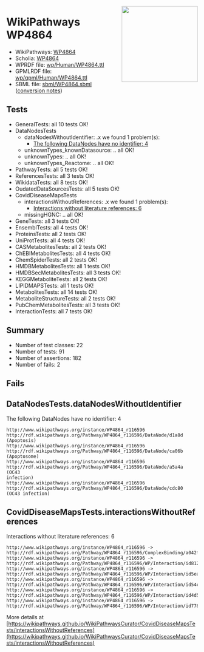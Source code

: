 <img style="float: right; width: 200px"
  src="https://www.wikipathways.org/img_auth.php/thumb/2/28/Page1-601px-COVID19-Disease-Map-project-icon.pdf.jpg/150px-Page1-601px-COVID19-Disease-Map-project-icon.pdf.jpg" />
# WikiPathways WP4864

* WikiPathways: [WP4864](https://identifiers.org/wikipathways:WP4864)
* Scholia: [WP4864](https://scholia.toolforge.org/wikipathways/WP4864)
* WPRDF file: [wp/Human/WP4864.ttl](../wp/Human/WP4864.ttl)
* GPMLRDF file: [wp/gpml/Human/WP4864.ttl](../wp/gpml/Human/WP4864.ttl)
* SBML file: [sbml/WP4864.sbml](../sbml/WP4864.sbml) ([conversion notes](../sbml/WP4864.txt))

## Tests
* GeneralTests: all 10 tests OK!
* DataNodesTests
    * dataNodesWithoutIdentifier: .x we found 1 problem(s):
        * [The following DataNodes have no identifier: 4](#d2d32fa3)
    * unknownTypes_knownDatasource: .. all OK!
    * unknownTypes: .. all OK!
    * unknownTypes_Reactome: .. all OK!
* PathwayTests: all 5 tests OK!
* ReferencesTests: all 3 tests OK!
* WikidataTests: all 8 tests OK!
* OudatedDataSourcesTests: all 5 tests OK!
* CovidDiseaseMapsTests
    * interactionsWithoutReferences: .x we found 1 problem(s):
        * [Interactions without literature references: 6](#2e295934)
    * missingHGNC: .. all OK!
* GeneTests: all 3 tests OK!
* EnsemblTests: all 4 tests OK!
* ProteinsTests: all 2 tests OK!
* UniProtTests: all 4 tests OK!
* CASMetabolitesTests: all 2 tests OK!
* ChEBIMetabolitesTests: all 4 tests OK!
* ChemSpiderTests: all 2 tests OK!
* HMDBMetabolitesTests: all 1 tests OK!
* HMDBSecMetabolitesTests: all 3 tests OK!
* KEGGMetaboliteTests: all 2 tests OK!
* LIPIDMAPSTests: all 1 tests OK!
* MetabolitesTests: all 14 tests OK!
* MetaboliteStructureTests: all 2 tests OK!
* PubChemMetabolitesTests: all 3 tests OK!
* InteractionTests: all 7 tests OK!


## Summary

* Number of test classes: 22
* Number of tests: 91
* Number of assertions: 182
* Number of fails: 2

## Fails

<a name="d2d32fa3" />

## DataNodesTests.dataNodesWithoutIdentifier

The following DataNodes have no identifier: 4
```
http://www.wikipathways.org/instance/WP4864_r116596 http://rdf.wikipathways.org/Pathway/WP4864_r116596/DataNode/d1a8d (Apoptosis)
http://www.wikipathways.org/instance/WP4864_r116596 http://rdf.wikipathways.org/Pathway/WP4864_r116596/DataNode/ca06b (Apoptosome)
http://www.wikipathways.org/instance/WP4864_r116596 http://rdf.wikipathways.org/Pathway/WP4864_r116596/DataNode/a5a4a (OC43
infection)
http://www.wikipathways.org/instance/WP4864_r116596 http://rdf.wikipathways.org/Pathway/WP4864_r116596/DataNode/cdc80 (OC43 infection)
```

<a name="2e295934" />

## CovidDiseaseMapsTests.interactionsWithoutReferences

Interactions without literature references: 6
```
http://www.wikipathways.org/instance/WP4864_r116596 -> http://rdf.wikipathways.org/Pathway/WP4864_r116596/ComplexBinding/a042f
http://www.wikipathways.org/instance/WP4864_r116596 -> http://rdf.wikipathways.org/Pathway/WP4864_r116596/WP/Interaction/id812e8e5d
http://www.wikipathways.org/instance/WP4864_r116596 -> http://rdf.wikipathways.org/Pathway/WP4864_r116596/WP/Interaction/id5ea6cbdd
http://www.wikipathways.org/instance/WP4864_r116596 -> http://rdf.wikipathways.org/Pathway/WP4864_r116596/WP/Interaction/id54c6a1c1
http://www.wikipathways.org/instance/WP4864_r116596 -> http://rdf.wikipathways.org/Pathway/WP4864_r116596/WP/Interaction/id4d5fb94c
http://www.wikipathways.org/instance/WP4864_r116596 -> http://rdf.wikipathways.org/Pathway/WP4864_r116596/WP/Interaction/id7784c19c
```

More details at [https://wikipathways.github.io/WikiPathwaysCurator/CovidDiseaseMapsTests/interactionsWithoutReferences](https://wikipathways.github.io/WikiPathwaysCurator/CovidDiseaseMapsTests/interactionsWithoutReferences)

